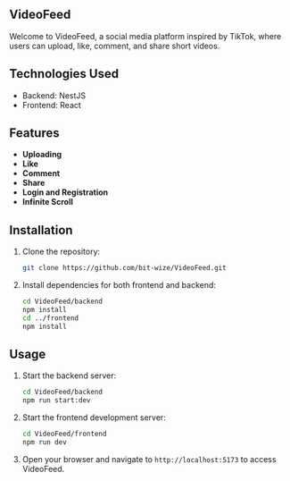 ## VideoFeed

Welcome to VideoFeed, a social media platform inspired by TikTok, where users can upload, like, comment, and share short videos.

## Technologies Used

- Backend: NestJS
- Frontend: React 

## Features

- **Uploading**
- **Like**
- **Comment**
- **Share**
- **Login and Registration**
- **Infinite Scroll**

## Installation

1. Clone the repository:

   ```bash
   git clone https://github.com/bit-wize/VideoFeed.git
   ```

2. Install dependencies for both frontend and backend:

   ```bash
   cd VideoFeed/backend
   npm install
   cd ../frontend
   npm install
   ```

## Usage

1. Start the backend server:

   ```bash
   cd VideoFeed/backend
   npm run start:dev
   ```

2. Start the frontend development server:

   ```bash
   cd VideoFeed/frontend
   npm run dev
   ```

3. Open your browser and navigate to `http://localhost:5173` to access VideoFeed.
